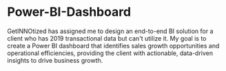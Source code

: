 # Power-BI-Dashboard
GetINNOtized has assigned me to design an end-to-end BI solution for a client who has 2019 transactional data but can't utilize it. My goal is to create a Power BI dashboard that identifies sales growth opportunities and operational efficiencies, providing the client with actionable, data-driven insights to drive business growth.
